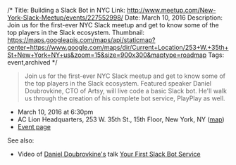 /*
Title: Building a Slack Bot in NYC
Link: http://www.meetup.com/New-York-Slack-Meetup/events/227552998/
Date: March 10, 2016
Description: Join us for the first-ever NYC Slack meetup and get to know some of the top players in the Slack ecosystem.
Thumbnail: https://maps.googleapis.com/maps/api/staticmap?center=https://www.google.com/maps/dir/Current+Location/253+W.+35th+St+New+York+NY+us&zoom=15&size=900x300&maptype=roadmap
Tags: event,archived
*/

> Join us for the first-ever NYC Slack meetup and get to know some of the top players in the Slack ecosystem. Featured speaker Daniel Doubrovkine, CTO of Artsy, will live code a basic Slack bot. He'll walk us through the creation of his complete bot service, PlayPlay as well. 

- March 10, 2016 at 6:30pm
- AC Lion Headquarters, 253 W. 35th St., 15th Floor, New York, NY ([map](https://www.google.com/maps/dir/Current+Location/253+W.+35th+St+New+York+NY+us))
- [Event page](http://www.meetup.com/New-York-Slack-Meetup/events/227552998/)

See also:

- Video of [Daniel Doubrovkine's](https://twitter.com/dblockdotorg) talk [Your First Slack Bot Service](http://code.dblock.org/2016/03/11/your-first-slack-bot-service-video.html)
